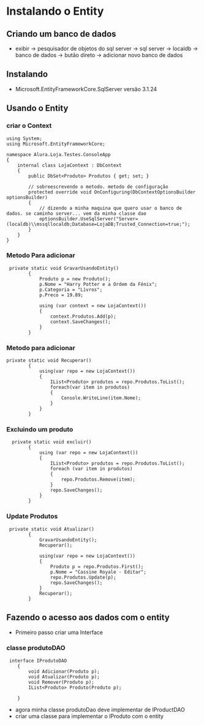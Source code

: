 # Instalando o Entity

## Criando um banco de dados
- exibir -> pesquisador de objetos do sql server -> sql server -> localdb -> banco de dados -> butão direto -> adicionar novo banco de dados

## Instalando
- Microsoft.EntityFrameworkCore.SqlServer versão 3.1.24

## Usando o Entity
### criar o Context
````
using System;
using Microsoft.EntityFrameworkCore;

namespace Alura.Loja.Testes.ConsoleApp
{
    internal class LojaContext : DbContext
    {
        public DbSet<Produto> Produtos { get; set; }

        // sobreescrevendo o metodo. metodo de configuração
        protected override void OnConfiguring(DbContextOptionsBuilder optionsBuilder)
        {
            // dizendo a minha maquina que quero usar o banco de dados. se caminho server... vem da minha classe dao
            optionsBuilder.UseSqlServer("Server=(localdb)\\mssqllocaldb;Database=LojaDB;Trusted_Connection=true;"); 
        }
    }
}
``````
### Metodo Para adicionar
````
 private static void GravarUsandoEntity()
        {
            Produto p = new Produto();
            p.Nome = "Harry Potter e a Ordem da Fênix";
            p.Categoria = "Livros";
            p.Preco = 19.89;

            using (var context = new LojaContext())
            {
                context.Produtos.Add(p);
                context.SaveChanges();
            }
        }
 ``````
 
### Metodo para adicionar
````
private static void Recuperar()
        {
            using(var repo = new LojaContext())
            {
                IList<Produto> produtos = repo.Produtos.ToList();
                foreach(var item in produtos)
                {
                    Console.WriteLine(item.Nome);
                }
            }
        }

````

### Excluindo um produto
``````
  private static void excluir()
        {
            using (var repo = new LojaContext())
            {
                IList<Produto> produtos = repo.Produtos.ToList();
                foreach (var item in produtos)
                {
                    repo.Produtos.Remove(item);
                }
                repo.SaveChanges();
            }
        }
``````

### Update Produtos
````
 private static void Atualizar()
        {
            GravarUsandoEntity();
            Recuperar();

            using(var repo = new LojaContext())
            {
                Produto p = repo.Produtos.First();
                p.Nome = "Cassine Royale - Editar";
                repo.Produtos.Update(p);
                repo.SaveChanges();
            }
            Recuperar();
        }
``````

## Fazendo o acesso aos dados com o entity
- Primeiro passo criar uma Interface
### classe produtoDAO
````
 interface IProdutoDAO
    {
        void Adicionar(Produto p);
        void Atualizar(Produto p);
        void Remover(Produto p);
        IList<Produto> Produto(Produto p);

    }
``````
- agora minha classe produtoDao deve implementar de IProductDAO
- criar uma classe para implementar o IProduto com o entity
